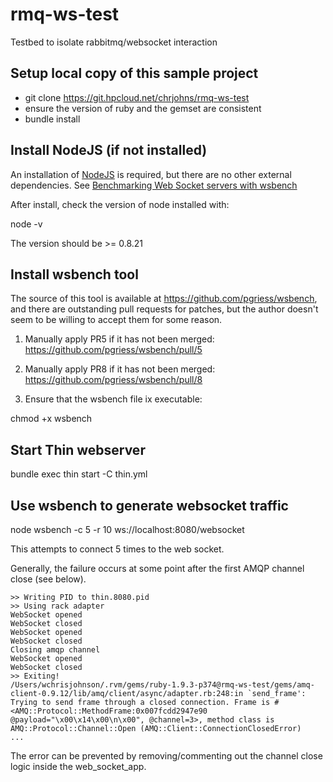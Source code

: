 rmq-ws-test
===========

Testbed to isolate rabbitmq/websocket interaction


## Setup local copy of this sample project

- git clone https://git.hpcloud.net/chrjohns/rmq-ws-test
- ensure the version of ruby and the gemset are consistent
- bundle install


## Install NodeJS (if not installed)

An installation of [NodeJS](http://nodejs.org) is required, but there are no other external dependencies. See [Benchmarking Web Socket servers with wsbench](http://blog.std.in/2010/09/24/benchmarking-web-socket-servers/) 

After install, check the version of node installed with:

node -v

The version should be >= 0.8.21


## Install wsbench tool

The source of this tool is available at https://github.com/pgriess/wsbench, and there are outstanding pull requests for patches, but the author doesn't seem to be willing to accept them for some reason.

1) Manually apply PR5 if it has not been merged:
https://github.com/pgriess/wsbench/pull/5

2) Manually apply PR8 if it has not been merged:
https://github.com/pgriess/wsbench/pull/8

3) Ensure that the wsbench file ix executable: 

chmod +x wsbench



## Start Thin webserver

bundle exec thin start -C thin.yml


## Use wsbench to generate websocket traffic

node wsbench -c 5 -r 10 ws://localhost:8080/websocket

This attempts to connect 5 times to the web socket.

Generally, the failure occurs at some point after the first AMQP channel close (see below).

```
>> Writing PID to thin.8080.pid
>> Using rack adapter
WebSocket opened
WebSocket closed
WebSocket opened
WebSocket closed
Closing amqp channel
WebSocket opened
WebSocket closed
>> Exiting!
/Users/wchrisjohnson/.rvm/gems/ruby-1.9.3-p374@rmq-ws-test/gems/amq-client-0.9.12/lib/amq/client/async/adapter.rb:248:in `send_frame': Trying to send frame through a closed connection. Frame is #<AMQ::Protocol::MethodFrame:0x007fcdd2947e90 @payload="\x00\x14\x00\n\x00", @channel=3>, method class is AMQ::Protocol::Channel::Open (AMQ::Client::ConnectionClosedError)
...

```


The error can be prevented by removing/commenting out the channel close logic inside the web_socket_app.